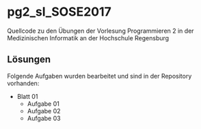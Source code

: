 # pg2_sl_SOSE2017

Quellcode zu den Übungen der Vorlesung Programmieren 2 in der Medizinischen Informatik an der Hochschule Regensburg

## Lösungen

Folgende Aufgaben wurden bearbeitet und sind in der Repository vorhanden:

+   Blatt 01
    - Aufgabe 01
    - Aufgabe 02
    - Aufgabe 03